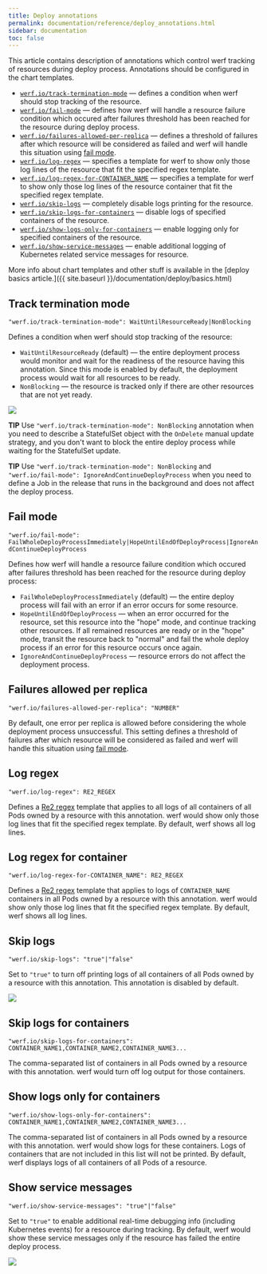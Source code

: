 ```yaml
---
title: Deploy annotations
permalink: documentation/reference/deploy_annotations.html
sidebar: documentation
toc: false
---
```


This article contains description of annotations which control werf tracking of resources during deploy process. Annotations should be configured in the chart templates.

 - [`werf.io/track-termination-mode`](#track-termination-mode) — defines a condition when werf should stop tracking of the resource.
 - [`werf.io/fail-mode`](#fail-mode) — defines how werf will handle a resource failure condition which occured after failures threshold has been reached for the resource during deploy process.
 - [`werf.io/failures-allowed-per-replica`](#failures-allowed-per-replica) — defines a threshold of failures after which resource will be considered as failed and werf will handle this situation using [fail mode](#fail-mode).
 - [`werf.io/log-regex`](#log-regex) — specifies a template for werf to show only those log lines of the resource that fit the specified regex template.
 - [`werf.io/log-regex-for-CONTAINER_NAME`](#log-regex-for-container) — specifies a template for werf to show only those log lines of the resource container that fit the specified regex template.
 - [`werf.io/skip-logs`](#skip-logs) — completely disable logs printing for the resource.
 - [`werf.io/skip-logs-for-containers`](#skip-logs-for-containers) — disable logs of specified containers of the resource.
 - [`werf.io/show-logs-only-for-containers`](#show-logs-only-for-containers) — enable logging only for specified containers of the resource.
 - [`werf.io/show-service-messages`](#show-service-messages) — enable additional logging of Kubernetes related service messages for resource.

More info about chart templates and other stuff is available in the [deploy basics article.]({{ site.baseurl }}/documentation/deploy/basics.html)

## Track termination mode

`"werf.io/track-termination-mode": WaitUntilResourceReady|NonBlocking`

Defines a condition when werf should stop tracking of the resource:
 * `WaitUntilResourceReady` (default) —  the entire deployment process would monitor and wait for the readiness of the resource having this annotation. Since this mode is enabled by default, the deployment process would wait for all resources to be ready.
 * `NonBlocking` — the resource is tracked only if there are other resources that are not yet ready.

<img src="https://raw.githubusercontent.com/werf/demos/master/deploy/werf-new-track-modes-3.gif" />

**TIP** Use `"werf.io/track-termination-mode": NonBlocking` annotation when you need to describe a StatefulSet object with the `OnDelete` manual update strategy, and you don't want to block the entire deploy process while waiting for the StatefulSet update.

**TIP** Use `"werf.io/track-termination-mode": NonBlocking` and `"werf.io/fail-mode": IgnoreAndContinueDeployProcess` when you need to define a Job in the release that runs in the background and does not affect the deploy process.

## Fail mode

`"werf.io/fail-mode": FailWholeDeployProcessImmediately|HopeUntilEndOfDeployProcess|IgnoreAndContinueDeployProcess`

Defines how werf will handle a resource failure condition which occured after failures threshold has been reached for the resource during deploy process:
 * `FailWholeDeployProcessImmediately` (default) — the entire deploy process will fail with an error if an error occurs for some resource.
 * `HopeUntilEndOfDeployProcess` — when an error occurred for the resource, set this resource into the "hope" mode, and continue tracking other resources. If all remained resources are ready or in the "hope" mode, transit the resource back to "normal" and fail the whole deploy process if an error for this resource occurs once again.
 * `IgnoreAndContinueDeployProcess` — resource errors do not affect the deployment process.

## Failures allowed per replica

`"werf.io/failures-allowed-per-replica": "NUMBER"`

By default, one error per replica is allowed before considering the whole deployment process unsuccessful. This setting defines a threshold of failures after which resource will be considered as failed and werf will handle this situation using [fail mode](#fail-mode).

## Log regex

`"werf.io/log-regex": RE2_REGEX`

Defines a [Re2 regex](https://github.com/google/re2/wiki/Syntax) template that applies to all logs of all containers of all Pods owned by a resource with this annotation. werf would show only those log lines that fit the specified regex template. By default, werf shows all log lines.

## Log regex for container

`"werf.io/log-regex-for-CONTAINER_NAME": RE2_REGEX`

Defines a [Re2 regex](https://github.com/google/re2/wiki/Syntax) template that applies to logs of `CONTAINER_NAME` containers in all Pods owned by a resource with this annotation. werf would show only those log lines that fit the specified regex template. By default, werf shows all log lines.

## Skip logs

`"werf.io/skip-logs": "true"|"false"`

Set to `"true"` to turn off printing logs of all containers of all Pods owned by a resource with this annotation. This annotation is disabled by default.

<img src="https://raw.githubusercontent.com/werf/demos/master/deploy/werf-new-track-modes-2.gif" />

## Skip logs for containers

`"werf.io/skip-logs-for-containers": CONTAINER_NAME1,CONTAINER_NAME2,CONTAINER_NAME3...`

The comma-separated list of containers in all Pods owned by a resource with this annotation. werf would turn off log output for those containers.

## Show logs only for containers

`"werf.io/show-logs-only-for-containers": CONTAINER_NAME1,CONTAINER_NAME2,CONTAINER_NAME3...`

The comma-separated list of containers in all Pods owned by a resource with this annotation. werf would show logs for these containers. Logs of containers that are not included in this list will not be printed. By default, werf displays logs of all containers of all Pods of a resource.

## Show service messages

`"werf.io/show-service-messages": "true"|"false"`

Set to `"true"` to enable additional real-time debugging info (including Kubernetes events) for a resource during tracking. By default, werf would show these service messages only if the resource has failed the entire deploy process.

<img src="https://raw.githubusercontent.com/werf/demos/master/deploy/werf-new-track-modes-1.gif" />
